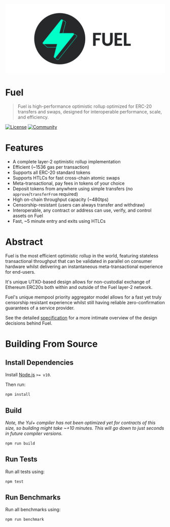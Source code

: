 ![Fuel](public/banner.png)

Fuel
===

> Fuel is high-performance optimistic rollup optimized for ERC-20 transfers and swaps, designed for interoperable performance, scale, and efficiency.

[![License](https://img.shields.io/badge/License-Apache%202.0-blue.svg)](https://opensource.org/licenses/Apache-2.0)
[![Community](https://badges.gitter.im/gitterHQ/gitter.png)](https://gitter.im/fuellabs/community)

# Features

- A complete layer-2 optimistic rollup implementation
- Efficient (~1536 gas per transaction)
- Supports all ERC-20 standard tokens
- Supports HTLCs for fast cross-chain atomic swaps
- Meta-transactional, pay fees in tokens of your choice
- Deposit tokens from anywhere using simple transfers (no `approve`/`transferFrom` required)
- High on-chain throughput capacity (~480tps)
- Censorship-resistant (users can always transfer and withdraw)
- Interoperable, any contract or address can use, verify, and control assets on Fuel
- Fast, ~5 minute entry and exits using HTLCs

# Abstract

Fuel is the most efficient optimistic rollup in the world, featuring stateless transactional throughput that can be validated in parallel on consumer hardware whilst delivering an instantaneous meta-transactional experience for end-users.

It's unique UTXO-based design allows for non-custodial exchange of Ethereum ERC20s both within and outside of the Fuel layer-2 network.

Fuel's unique mempool priority aggregator model allows for a fast yet truly censorship resistant experience whilst still having reliable zero-confirmation guarantees of a service provider.

See the detailed [specification](https://docs.fuel.sh) for a more intimate overview of the design decisions behind Fuel.

# Building From Source

## Install Dependencies

Install [Node.js](https://nodejs.org/en/) `>= v10`.

Then run:

```sh
npm install
```

## Build

_Note, the Yul+ compiler has not been optimized yet for contracts of this size, so building might take ~+10 minutes. This will go down to just seconds in future compiler versions._

```sh
npm run build
```

## Run Tests

Run all tests using:

```sh
npm test
```

## Run Benchmarks

Run all benchmarks using:

```sh
npm run benchmark
```

